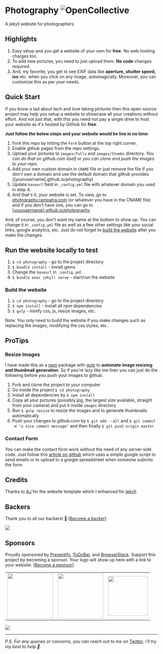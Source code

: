 # Photography ![OpenCollective](https://opencollective.com/photography/tiers/backer/badge.svg?label=backer&color=brightgreen)
A jekyll website for photographers

## Highlights
1. Easy setup and you get a website of your own for __free__. No web hosting charges too.
2. To add new pictures, you need to just upload them. __No code__ changes required.
3. And, my favorite, you get to see EXIF data like __aperture, shutter speed, iso__ etc. when you click on any image, automagically. Moreover, you can customize this as per your needs.

## Quick Start
If you know a tad about tech and love taking pictures then this open-source project may help you setup a website to showcase
all your creations without effort. And not just that, with this you need not pay a single dime to host your website as
it's hosted by GitHub for __free__.

**Just follow the below steps and your website would be live in no time:**

1. Fork this repo by hitting the `Fork` button at the top right corner.
2. Enable github pages from the repo settings.
3. Upload your pictures to `images/fulls` and `images/thumbs` directory. _You can do that on github.com itself or you can clone and push the images to your repo._
4. Add your own custom domain in `CNAME` file or just remove the file if you don't own a domain and use the default domain that github provides ([yourusername].github.io/photography).
5. Update `baseurl` field in `_config.yml` file with whatever domain you used in step 4.
6. And that's it, your website is set. To view, go to [photography.rampatra.com](http://photography.rampatra.com) (or whatever you have in the CNAME file) and if you don't have one, you can go to [[yourusername].github.io/photography](http://yourusername.github.io/photography)

And, of course, you don't want my name at the bottom to show up. You can change it in `_config.yml` file as well as a few other settings like your social links, google analytics, etc. Just do not forget to [build the website](#build-the-website) after you make the changes.

## Run the website locally to test
1. `$ cd photography` - go to the project directory
2. `$ bundle install` - install gems
3. Change the `baseurl` in `_config.yml`
4. `$ bundle exec jekyll serve` - start/run the website

### Build the website
1. `$ cd photography` - go to the project directory
2. `$ npm install` - install all npm dependencies
3. `$ gulp` - minify css, js, resize images, etc.

Note: You only need to build the website if you make changes such as replacing the images, modifying the css styles, etc.
 
## ProTips

### Resize Images
I have made this as a [npm](https://www.npmjs.com) package with [gulp](http://gulpjs.com/) to __automate image resizing
and thumbnail generation__. So if you're lazy like me then you can just do the following before you push your images to github.

1. Fork and clone the project to your computer
2. Go inside the project `$ cd photography`
3. Install all dependencies by `$ npm install`
4. Copy all your pictures (possibly jpg, the largest size available, straight from your camera) and put it inside `images` directory
5. Run `$ gulp resize` to resize the images and to generate thumbnails automatically
6. Push your changes to github.com by `$ git add --all` and `$ git commit -m "a nice commit message"` and then finally `$ git push origin master`

### Contact Form
You can make the contact form work without the need of any server-side code. Just follow this [article on github](https://github.com/dwyl/html-form-send-email-via-google-script-without-server) which uses a simple google script to send emails or to upload to a google spreadsheet when someone submits the form.

## Credits
Thanks to [AJ](https://twitter.com/ajlkn) for the website template which I enhanced for [jekyll](http://jekyllrb.com/).

## Backers

Thank you to all our backers! 🙏 [[Become a backer](https://opencollective.com/photography#backers)]

<a href="https://opencollective.com/photography#backers" target="_blank"><img src="https://opencollective.com/photography/backers.svg?width=890"></a>

<!-- <a href="https://www.buymeacoffee.com/rampatra" target="_blank"><img src="https://www.buymeacoffee.com/assets/img/custom_images/orange_img.png" alt="Buy Me A Coffee" style="height: auto !important;width: auto !important;" ></a> -->

## Sponsors

Proudly sponsored by [Presentify](http://presentify.compzets.com?ref=GitHub), [ToDoBar](http://todobar.compzets.com?ref=GitHub), and [BrowserStack](https://www.browserstack.com?ref=RamPatra). Support this project by becoming a sponsor. Your logo will show up here with a link to your website. [[Become a sponsor](https://opencollective.com/photography#sponsors)]

<table>
    <tr>
        <td>
            <a href="https://presentify.compzets.com/" target="_blank"><img src="https://presentify.compzets.com/assets/img/presentify/app-icon-512.png" width="150" height="150"></a>
        </td>
        <td>
            <a href="https://todobar.compzets.com/" target="_blank"><img src="https://todobar.compzets.com/assets/img/todobar/app-icon-512.png" width="150" height="150"></a>
        </td>
        <td>
            <a href="https://www.browserstack.com?ref=RamPatra" target="_blank"><img src="https://i.imgur.com/LqI8CO1.png" width="130" height="130"></a>
        </td>
    </tr>
</table>

<a href="https://opencollective.com/photography#sponsors" target="_blank"><img src="https://opencollective.com/photography/sponsors.svg?width=890"></a>

---

_P.S. For any queries or concerns, you can reach out to me on [Twitter](https://twitter.com/ram__patra). I'll try my best to help 🙏._
